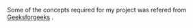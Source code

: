 Some of the concepts required for my project was refered from [Geeksforgeeks](https://www.geeksforgeeks.org/student-information-management-system/) .
